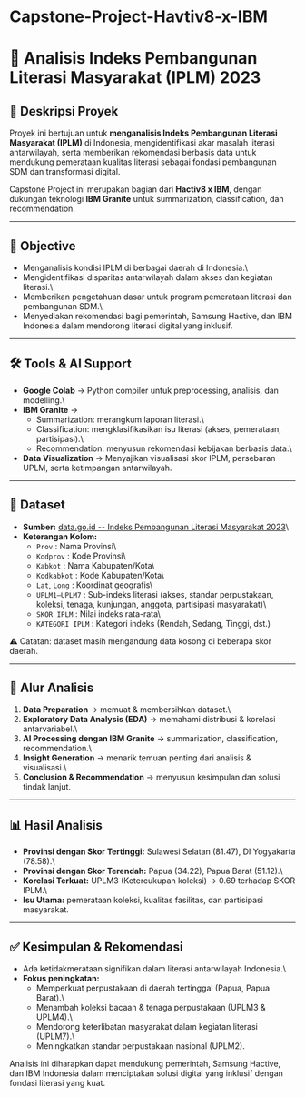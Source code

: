 # Capstone-Project-Havtiv8-x-IBM

# 📖 Analisis Indeks Pembangunan Literasi Masyarakat (IPLM) 2023

## 📌 Deskripsi Proyek

Proyek ini bertujuan untuk **menganalisis Indeks Pembangunan Literasi
Masyarakat (IPLM)** di Indonesia, mengidentifikasi akar masalah literasi
antarwilayah, serta memberikan rekomendasi berbasis data untuk mendukung
pemerataan kualitas literasi sebagai fondasi pembangunan SDM dan
transformasi digital.

Capstone Project ini merupakan bagian dari **Hactiv8 x IBM**, dengan
dukungan teknologi **IBM Granite** untuk summarization, classification,
dan recommendation.

------------------------------------------------------------------------

## 🎯 Objective

-   Menganalisis kondisi IPLM di berbagai daerah di Indonesia.\
-   Mengidentifikasi disparitas antarwilayah dalam akses dan kegiatan
    literasi.\
-   Memberikan pengetahuan dasar untuk program pemerataan literasi dan
    pembangunan SDM.\
-   Menyediakan rekomendasi bagi pemerintah, Samsung Hactive, dan IBM
    Indonesia dalam mendorong literasi digital yang inklusif.

------------------------------------------------------------------------

## 🛠️ Tools & AI Support

-   **Google Colab** → Python compiler untuk preprocessing, analisis,
    dan modelling.\
-   **IBM Granite** →
    -   Summarization: merangkum laporan literasi.\
    -   Classification: mengklasifikasikan isu literasi (akses,
        pemerataan, partisipasi).\
    -   Recommendation: menyusun rekomendasi kebijakan berbasis data.\
-   **Data Visualization** → Menyajikan visualisasi skor IPLM,
    persebaran UPLM, serta ketimpangan antarwilayah.

------------------------------------------------------------------------

## 📂 Dataset

-   **Sumber:** [data.go.id -- Indeks Pembangunan Literasi Masyarakat
    2023](https://data.go.id/dataset/dataset/indeks-pembangunan-literasi-masyarakat-2023)\
-   **Keterangan Kolom:**
    -   `Prov` : Nama Provinsi\
    -   `Kodprov` : Kode Provinsi\
    -   `Kabkot` : Nama Kabupaten/Kota\
    -   `Kodkabkot` : Kode Kabupaten/Kota\
    -   `Lat`, `Long` : Koordinat geografis\
    -   `UPLM1–UPLM7` : Sub-indeks literasi (akses, standar
        perpustakaan, koleksi, tenaga, kunjungan, anggota, partisipasi
        masyarakat)\
    -   `SKOR IPLM` : Nilai indeks rata-rata\
    -   `KATEGORI IPLM` : Kategori indeks (Rendah, Sedang, Tinggi, dst.)

⚠️ Catatan: dataset masih mengandung data kosong di beberapa skor
daerah.

------------------------------------------------------------------------

## 🔄 Alur Analisis

1.  **Data Preparation** → memuat & membersihkan dataset.\
2.  **Exploratory Data Analysis (EDA)** → memahami distribusi & korelasi
    antarvariabel.\
3.  **AI Processing dengan IBM Granite** → summarization,
    classification, recommendation.\
4.  **Insight Generation** → menarik temuan penting dari analisis &
    visualisasi.\
5.  **Conclusion & Recommendation** → menyusun kesimpulan dan solusi
    tindak lanjut.

------------------------------------------------------------------------

## 📊 Hasil Analisis

-   **Provinsi dengan Skor Tertinggi:** Sulawesi Selatan (81.47), DI
    Yogyakarta (78.58).\
-   **Provinsi dengan Skor Terendah:** Papua (34.22), Papua Barat
    (51.12).\
-   **Korelasi Terkuat:** UPLM3 (Ketercukupan koleksi) → 0.69 terhadap
    SKOR IPLM.\
-   **Isu Utama:** pemerataan koleksi, kualitas fasilitas, dan
    partisipasi masyarakat.

------------------------------------------------------------------------

## ✅ Kesimpulan & Rekomendasi

-   Ada ketidakmerataan signifikan dalam literasi antarwilayah
    Indonesia.\
-   **Fokus peningkatan:**
    -   Memperkuat perpustakaan di daerah tertinggal (Papua, Papua
        Barat).\
    -   Menambah koleksi bacaan & tenaga perpustakaan (UPLM3 & UPLM4).\
    -   Mendorong keterlibatan masyarakat dalam kegiatan literasi
        (UPLM7).\
    -   Meningkatkan standar perpustakaan nasional (UPLM2).

Analisis ini diharapkan dapat mendukung pemerintah, Samsung Hactive, dan
IBM Indonesia dalam menciptakan solusi digital yang inklusif dengan
fondasi literasi yang kuat.
